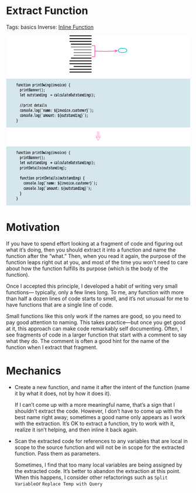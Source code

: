 # Extract Function

Tags: basics
Inverse: [Inline Function](../Inline%20Function/Inline%20Function.md)

![Image](img.png)

# Motivation

If you have to spend effort looking at a fragment of code and figuring out what it’s doing, then you should extract it into a function and name the function after the “what.” Then, when you read it again, the purpose of the function leaps right out at you, and most of the time you won’t need to care about how the function fulfills its purpose (which is the body of the function).

Once I accepted this principle, I developed a habit of writing very small functions—
typically, only a few lines long. To me, any function with more than half a dozen lines of code starts to smell, and it’s not unusual for me to have functions that are a single line of code.

Small functions like this only work if the names are good, so you need to pay good attention to naming. This takes practice—but once you get good at it, this approach can make code remarkably self documenting. Often, I see fragments of code in a larger function that start with a comment to say what they do. The comment is often a good hint for the name of the function when I extract that fragment.

# Mechanics

- Create a new function, and name it after the intent of the function (name it by what it does, not by how it does it).
    
    If I can’t come up with a more meaningful name, that’s a sign that I shouldn’t extract the code. However, I don’t have to come up with the best name right away; sometimes a good name only appears as I work with the extraction. It’s OK to extract a function, try to work with it, realize it isn’t helping, and then inline it back again.
    
- Scan the extracted code for references to any variables that are local in scope to the
source function and will not be in scope for the extracted function. Pass them as
parameters.
    
    Sometimes, I find that too many local variables are being assigned by the extracted code. It’s better to abandon the extraction at this point. When this happens, I consider other refactorings such as `Split Variable`or `Replace Temp with Query`